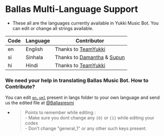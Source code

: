 # Ballas Multi-Language Support

- These all are the languages currently available in Yukki Music Bot. You can edit or change all strings available.

| Code | Language | Contributor |
|-|-------|-------|
| en | English | Thanks to [TeamYukki](https://t.me/Ballasresmi)
| si | Sinhala  | Thanks to [Damantha](https://t.me/Ballasresmi) & [Supun](https://t.me/Ballasresmi)
| hi | Hindi  | Thanks to [TeamYukki](https://t.me/Ballasresmi)


### We need your help in translating Ballas Music Bot. How to Contribute?

You can edit [`en.yml`](https://github.com/Ballasresmi/public/blob/master/strings/langs/en.yml) present in langs folder to your own language and send us the edited file at [@Ballasresmi](https://t.me/Ballasresmi)

- > Points to remember while editing : <br> - Make sure you dont change any `{0}` or `{1}` while editing your codes <br> - Don’t change "general_1" or any other such keys present.
